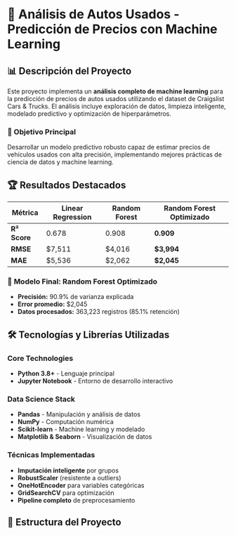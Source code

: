 # 🚗 Análisis de Autos Usados - Predicción de Precios con Machine Learning

## 📊 Descripción del Proyecto

Este proyecto implementa un **análisis completo de machine learning** para la predicción de precios de autos usados utilizando el dataset de Craigslist Cars & Trucks. El análisis incluye exploración de datos, limpieza inteligente, modelado predictivo y optimización de hiperparámetros.

### 🎯 Objetivo Principal
Desarrollar un modelo predictivo robusto capaz de estimar precios de vehículos usados con alta precisión, implementando mejores prácticas de ciencia de datos y machine learning.

## 🏆 Resultados Destacados

| Métrica | Linear Regression | Random Forest | Random Forest Optimizado |
|---------|-------------------|---------------|---------------------------|
| **R² Score** | 0.678 | 0.908 | **0.909** |
| **RMSE** | $7,511 | $4,016 | **$3,994** |
| **MAE** | $5,536 | $2,062 | **$2,045** |

### 🎉 **Modelo Final: Random Forest Optimizado**
- **Precisión:** 90.9% de varianza explicada
- **Error promedio:** $2,045
- **Datos procesados:** 363,223 registros (85.1% retención)

## 🛠️ Tecnologías y Librerías Utilizadas

### **Core Technologies**
- **Python 3.8+** - Lenguaje principal
- **Jupyter Notebook** - Entorno de desarrollo interactivo

### **Data Science Stack**
- **Pandas** - Manipulación y análisis de datos
- **NumPy** - Computación numérica
- **Scikit-learn** - Machine learning y modelado
- **Matplotlib & Seaborn** - Visualización de datos

### **Técnicas Implementadas**
- **Imputación inteligente** por grupos
- **RobustScaler** (resistente a outliers)
- **OneHotEncoder** para variables categóricas
- **GridSearchCV** para optimización
- **Pipeline completo** de preprocesamiento

## 📁 Estructura del Proyecto

